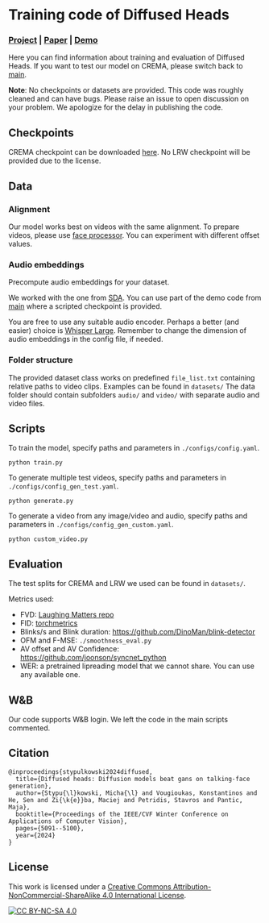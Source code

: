 # Training code of Diffused Heads

### [Project](https://mstypulkowski.github.io/diffusedheads/) | [Paper](https://arxiv.org/abs/2301.03396) | [Demo](https://youtu.be/DSipIDj-5q0)
Here you can find information about training and evaluation of Diffused Heads. If you want to test our model on CREMA, please switch back to [main](https://github.com/MStypulkowski/diffused-heads/tree/main).

**Note**: No checkpoints or datasets are provided. This code was roughly cleaned and can have bugs. Please raise an issue to open discussion on your problem. We apologize for the delay in publishing the code.

## Checkpoints
CREMA checkpoint can be downloaded [here](https://drive.google.com/file/d/1QiUbnV4MfCYXTtICinDW4Frd_di7xphx/view?usp=sharing). No LRW checkpoint will be provided due to the license.

## Data
### Alignment
Our model works best on videos with the same alignment. To prepare videos, please use [face processor](https://github.com/DinoMan/face-processor). You can experiment with different offset values.

### Audio embeddings
Precompute audio embeddings for your dataset.

We worked with the one from [SDA](https://github.com/DinoMan/speech-driven-animation?tab=readme-ov-file#using-the-encodings). You can use part of the demo code from [main](https://github.com/MStypulkowski/diffused-heads/tree/main) where a scripted checkpoint is provided.

You are free to use any suitable audio encoder. Perhaps a better (and easier) choice is [Whisper Large](https://huggingface.co/openai/whisper-large-v3). Remember to change the dimension of audio embeddings in the config file, if needed.

### Folder structure
The provided dataset class works on predefined `file_list.txt` containing relative paths to video clips. Examples can be found in `datasets/` The data folder should contain subfolders `audio/` and `video/` with separate audio and video files.

## Scripts
To train the model, specify paths and parameters in `./configs/config.yaml`.
```
python train.py
```

To generate multiple test videos, specify paths and parameters in `./configs/config_gen_test.yaml`. 
```
python generate.py
```

To generate a video from any image/video and audio, specify paths and parameters in `./configs/config_gen_custom.yaml`. 
```
python custom_video.py
```

## Evaluation
The test splits for CREMA and LRW we used can be found in `datasets/`.

Metrics used:
* FVD: [Laughing Matters repo](https://github.com/antonibigata/Laughing-Matters/blob/6f0296d39ddf624c5b1e71214a311e7273dfb237/src/models/components/modules/metrics.py#L103)
* FID: [torchmetrics](https://lightning.ai/docs/torchmetrics/stable/image/frechet_inception_distance.html)
* Blinks/s and Blink duration: https://github.com/DinoMan/blink-detector
* OFM and F-MSE: `./smoothness_eval.py`
* AV offset and AV Confidence: https://github.com/joonson/syncnet_python
* WER: a pretrained lipreading model that we cannot share. You can use any available one.

## W&B
Our code supports W&B login. We left the code in the main scripts commented.

## Citation
```
@inproceedings{stypulkowski2024diffused,
  title={Diffused heads: Diffusion models beat gans on talking-face generation},
  author={Stypu{\l}kowski, Micha{\l} and Vougioukas, Konstantinos and He, Sen and Zi{\k{e}}ba, Maciej and Petridis, Stavros and Pantic, Maja},
  booktitle={Proceedings of the IEEE/CVF Winter Conference on Applications of Computer Vision},
  pages={5091--5100},
  year={2024}
}
```
## License
This work is licensed under a
[Creative Commons Attribution-NonCommercial-ShareAlike 4.0 International License][cc-by-nc-sa].

[![CC BY-NC-SA 4.0][cc-by-nc-sa-image]][cc-by-nc-sa]

[cc-by-nc-sa]: http://creativecommons.org/licenses/by-nc-sa/4.0/
[cc-by-nc-sa-image]: https://licensebuttons.net/l/by-nc-sa/4.0/88x31.png
[cc-by-nc-sa-shield]: https://img.shields.io/badge/License-CC%20BY--NC--SA%204.0-lightgrey.svg
